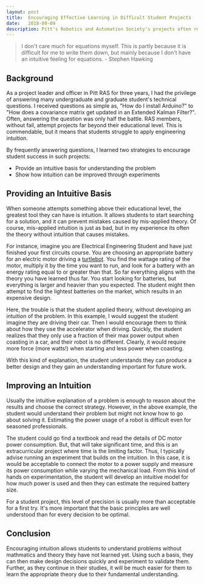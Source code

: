 ```yaml
---
layout: post
title:  Encouraging Effective Learning in Difficult Student Projects
date:   2018-09-09
description: Pitt's Robotics and Automation Society's projects often require theory that students have not learned yet. I encouraged members to build their intuition in order to solve problems.
---
```


<blockquote>
I don't care much for equations myself. This is partly because it is difficult for me to write them down, but mainly because I don't have an intuitive feeling for equations.
    - Stephen Hawking
</blockquote>

## Background

As a project leader and officer in Pitt RAS for three years, I had the privilege of answering many undergraduate and graduate student's technical questions. I received questions as simple as, "How do I install Arduino?" to "How does a covariance matrix get updated in an Extended Kalman Filter?". Often, answering the question was only half the battle. RAS members, without fail, attempt projects far beyond their educational level. This is commendable, but it means that students struggle to apply engineering intuition.

By frequently answering questions, I learned two strategies to encourage student success in such projects:
<ul>
    <li>Provide an intuitive basis for understanding the problem</li>
    <li>Show how intuition can be improved through experiments</li>
</ul>

## Providing an Intuitive Basis

When someone attempts something above their educational level, the greatest tool they can have is intuition. It allows students to start searching for a solution, and it can prevent mistakes caused by mis-applied theory. Of course, mis-applied intuition is just as bad, but in my experience its often the theory without intuition that causes mistakes.

For instance, imagine you are Electrical Engineering Student and have just finished your first circuits course. You are choosing an appropriate battery for an electric motor driving a <a href="https://www.turtlebot.com">turtlebot</a>. You find the wattage rating of the motor, multiply it by the time you want to run, and look for a battery with an energy rating equal to or greater than that. So far everything aligns with the theory you have learned thus far. You start looking for batteries, but everything is larger and heavier than you expected. The student might then attempt to find the lightest batteries on the market, which results in an expensive design.

Here, the trouble is that the student applied theory, without developing an intuition of the problem. In this example, I would suggest the student imagine they are driving their car. Then I would encourage them to think about how they use the accelerator when driving. Quickly, the student realizes that they only use a fraction of their max power output when coasting in a car, and their robot is no different. Clearly, it would require more force (more watts!) when starting and less power when coasting.

With this kind of explanation, the student understands they can produce a better design and they gain an understanding important for future work.

## Improving an Intuition

Usually the intuitive explanation of a problem is enough to reason about the results and choose the correct strategy. However, in the above example, the student would understand their problem but might not know how to go about solving it. Estimating the power usage of a robot is difficult even for seasoned professionals.

The student could go find a textbook and read the details of DC motor power consumption. But, that will take significant time, and this is an extracurricular project where time is the limiting factor. Thus, I typically advise running an experiment that builds on the intuition. In this case, it is would be acceptable to connect the motor to a power supply and measure its power consumption while varying the mechanical load. From this kind of hands on experimentation, the student will develop an intuitive model for how much power is used and then they can estimate the required battery size.

For a student project, this level of precision is usually more than acceptable for a first try. It's more important that the basic principles are well understood than for every decision to be optimal.

## Conclusion

Encouraging intuition allows students to understand problems without mathmatics and theory they have not learned yet. Using such a basis, they can then make design decisions quickly and experiment to validate them. Further, as they continue in their studies, it will be much easier for them to learn the appropriate theory due to their fundamental understanding.